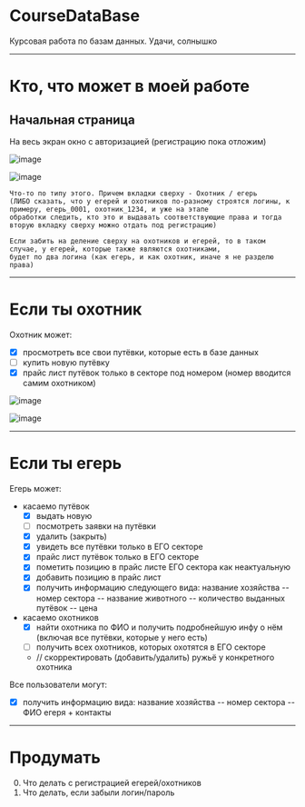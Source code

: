 # CourseDataBase
Курсовая работа по базам данных. Удачи, солнышко

---
# Кто, что может в моей работе
## Начальная страница
На весь экран окно с авторизацией (регистрацию пока отложим) 

![image](https://user-images.githubusercontent.com/54107546/105728742-8db49d00-5f3d-11eb-8332-384dfe922bae.png)

![image](https://user-images.githubusercontent.com/54107546/105747922-7502b200-5f52-11eb-8be1-c716168a2411.png)


```
Что-то по типу этого. Причем вкладки сверху - Охотник / егерь 
(ЛИБО сказать, что у егерей и охотников по-разному строятся логины, к примеру, егерь_0001, охотник_1234, и уже на этапе 
обработки следить, кто это и выдавать соответствующие права и тогда вторую вкладку сверху можно отдать под регистрацию)

Если забить на деление сверху на охотников и егерей, то в таком случае, у егерей, которые также являются охотниками, 
будет по два логина (как егерь, и как охотник, иначе я не разделю права)
```

---

# Если ты охотник
Охотник может:
- [x] просмотреть все свои путёвки, которые есть в базе данных
- [ ] купить новую путёвку
- [x] прайс лист путёвок только в секторе под номером (номер вводится самим охотником)

![image](https://user-images.githubusercontent.com/54107546/105752863-e04f8280-5f58-11eb-9217-75982f33a25a.png)

![image](https://user-images.githubusercontent.com/54107546/105753932-79cb6400-5f5a-11eb-92ab-2b8f1c5183ae.png)

---

# Если ты егерь
Егерь может:
- касаемо путёвок
  - [x] выдать новую
  - [ ] посмотреть заявки на путёвки
  - [x] удалить (закрыть)
  - [x] увидеть все путёвки только в ЕГО секторе
  - [x] прайс лист путёвок только в ЕГО секторе 
  - [x] пометить позицию в прайс листе ЕГО сектора как неактуальную
  - [X] добавить позицию в прайс лист
  - [X] получить информацию следующего вида: название хозяйства -- номер сектора -- название животного -- количество выданных путёвок -- цена
- касаемо охотников
  - [x] найти охотника по ФИО и получить подробнейшую инфу о нём (включая все путёвки, которые у него есть)
  - [ ] получить всех охотников, которых охотятся в ЕГО секторе
  - // скорректировать (добавить/удалить) ружьё у конкретного охотника


Все пользователи могут:
  - [x] получить информацию вида: название хозяйства -- номер сектора -- ФИО егеря + контакты

---

# Продумать
0. Что делать с регистрацией егерей/охотников
0. Что делать, если забыли логин/пароль
